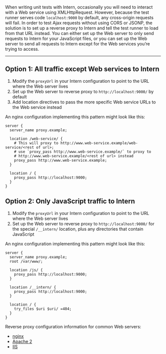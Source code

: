 When writing unit tests with Intern, occasionally you will need to interact with a Web service using XMLHttpRequest. However, because the test runner serves code `localhost:9000` by default, any cross-origin requests will fail. In order to test Ajax requests without using CORS or JSONP, the solution is to set up a reverse proxy to Intern and tell the test runner to load from that URL instead. You can either set up the Web server to only send requests to Intern for your JavaScript files, or you can set up the Web server to send all requests to Intern except for the Web services you’re trying to access.

---

## Option 1: All traffic except Web services to Intern

1. Modify the `proxyUrl` in your Intern configuration to point to the URL where the Web server lives
2. Set up the Web server to reverse proxy to `http://localhost:9000/` by default
3. Add location directives to pass the more specific Web service URLs to the Web service instead

An nginx configuration implementing this pattern might look like this:

```nginx
server {
  server_name proxy.example;

  location /web-service/ {
    # This will proxy to http://www.web-service.example/web-service/<rest of url>;
    # use `proxy_pass http://www.web-service.example/` to proxy to
    # http://www.web-service.example/<rest of url> instead
    proxy_pass http://www.web-service.example;
  }

  location / {
    proxy_pass http://localhost:9000;
  }
}
```

## Option 2: Only JavaScript traffic to Intern

1. Modify the `proxyUrl` in your Intern configuration to point to the URL where the Web server lives
2. Set up the Web server to reverse proxy to `http://localhost:9000/` for the special `/__intern/` location, plus any directories that contain JavaScript

An nginx configuration implementing this pattern might look like this:

```nginx
server {
  server_name proxy.example;
  root /var/www/;

  location /js/ {
    proxy_pass http://localhost:9000;
  }

  location /__intern/ {
    proxy_pass http://localhost:9000;
  }

  location / {
    try_files $uri $uri/ =404;
  }
}
```

Reverse proxy configuration information for common Web servers:

* [nginx](http://wiki.nginx.org/HttpProxyModule)
* [Apache 2](https://httpd.apache.org/docs/2.2/mod/mod_proxy.html)
* [IIS](http://www.iis.net/learn/extensions/url-rewrite-module/reverse-proxy-with-url-rewrite-v2-and-application-request-routing)